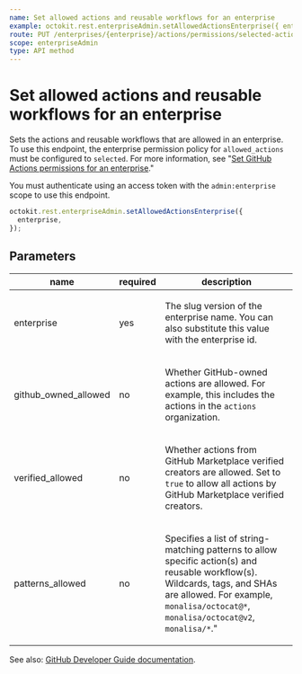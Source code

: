 ```yaml
---
name: Set allowed actions and reusable workflows for an enterprise
example: octokit.rest.enterpriseAdmin.setAllowedActionsEnterprise({ enterprise })
route: PUT /enterprises/{enterprise}/actions/permissions/selected-actions
scope: enterpriseAdmin
type: API method
---
```


# Set allowed actions and reusable workflows for an enterprise

Sets the actions and reusable workflows that are allowed in an enterprise. To use this endpoint, the enterprise permission policy for `allowed_actions` must be configured to `selected`. For more information, see "[Set GitHub Actions permissions for an enterprise](#set-github-actions-permissions-for-an-enterprise)."

You must authenticate using an access token with the `admin:enterprise` scope to use this endpoint.

```js
octokit.rest.enterpriseAdmin.setAllowedActionsEnterprise({
  enterprise,
});
```

## Parameters

<table>
  <thead>
    <tr>
      <th>name</th>
      <th>required</th>
      <th>description</th>
    </tr>
  </thead>
  <tbody>
    <tr><td>enterprise</td><td>yes</td><td>

The slug version of the enterprise name. You can also substitute this value with the enterprise id.

</td></tr>
<tr><td>github_owned_allowed</td><td>no</td><td>

Whether GitHub-owned actions are allowed. For example, this includes the actions in the `actions` organization.

</td></tr>
<tr><td>verified_allowed</td><td>no</td><td>

Whether actions from GitHub Marketplace verified creators are allowed. Set to `true` to allow all actions by GitHub Marketplace verified creators.

</td></tr>
<tr><td>patterns_allowed</td><td>no</td><td>

Specifies a list of string-matching patterns to allow specific action(s) and reusable workflow(s). Wildcards, tags, and SHAs are allowed. For example, `monalisa/octocat@*`, `monalisa/octocat@v2`, `monalisa/*`."

</td></tr>
  </tbody>
</table>

See also: [GitHub Developer Guide documentation](https://docs.github.com/enterprise-cloud@latest//rest/reference/actions#set-allowed-actions-for-an-enterprise).
